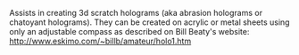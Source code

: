Assists in creating 3d scratch holograms (aka abrasion holograms or chatoyant holograms). They can be created on acrylic or metal sheets using only an adjustable compass as described on Bill Beaty's website: http://www.eskimo.com/~billb/amateur/holo1.htm 